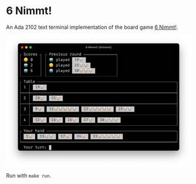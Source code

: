 # 6 Nimmt!

An Ada 2102 text terminal implementation of the board game [6 Nimmt!](https://en.wikipedia.org/wiki/6_Nimmt!).

![6 Nimmt!](img/6nimmt.png?raw=true)

Run with `make run`.
